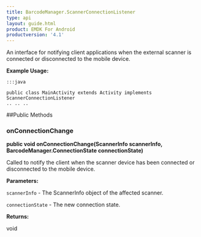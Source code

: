 ```yaml
---
title: BarcodeManager.ScannerConnectionListener
type: api
layout: guide.html
product: EMDK For Android
productversion: '4.1'
---
```



An interface for notifying client applications when the external scanner
 is connected or disconnected to the mobile device.
 
 

**Example Usage:**
	
	:::java
	
	public class MainActivity extends Activity implements ScannerConnectionListener
	.. .. ..
	
	


##Public Methods

### onConnectionChange

**public void onConnectionChange(ScannerInfo scannerInfo, BarcodeManager.ConnectionState connectionState)**

Called to notify the client when the scanner device has been connected or disconnected to the mobile device.

**Parameters:**

`scannerInfo` - The ScannerInfo object of the affected scanner.

`connectionState` - The new connection state.

**Returns:**

void












